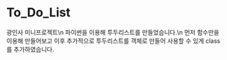 # To_Do_List

광인사 미니프로젝트\n
파이썬을 이용해 투두리스트를 만들었습니다.\n
먼저 함수만을 이용해 만들어보고 이후 추가적으로 투두리스트를 객체로 만들어 사용할 수 있게 class를 추가하였습니다.
